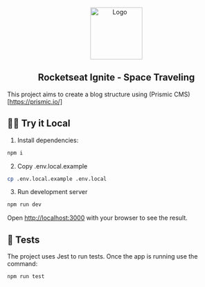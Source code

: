 <br />
<p align="center">
  <a href="https://ignite-challenge-space-traveling.vercel.app/">
    <img src="https://ignite-challenge-space-traveling.vercel.app/favicon.ico" alt="Logo" width="120">
  </a>

  <h2 align="center">Rocketseat Ignite - Space Traveling</h2>
</p>

This project aims to create a blog structure using (Prismic CMS)[https://prismic.io/]

## 🏃‍♂️ Try it Local


1. Install dependencies:

```bash
npm i
```

2. Copy .env.local.example

```bash
cp .env.local.example .env.local
```

3. Run development server

```bash
npm run dev
```

Open [http://localhost:3000](http://localhost:3000) with your browser to see the result.

## 🧪 Tests

The project uses Jest to run tests. Once the app is running use the command:

```bash
npm run test
```

